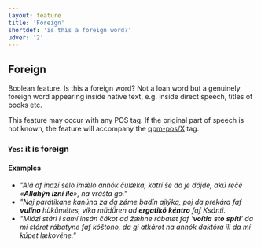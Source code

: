 ```yaml
---
layout: feature
title: 'Foreign'
shortdef: 'is this a foreign word?'
udver: '2'
---
```


## Foreign

Boolean feature. Is this a foreign word? Not a loan word but a genuinely foreign word appearing inside native text, 
e.g. inside direct speech, titles of books etc.

This feature may occur with any POS tag. If the original part of speech is not known, the feature will accompany the [qpm-pos/X](../pos/X.html) tag.

### <a name="Yes">`Yes`</a>: it is foreign

#### Examples

- *"Alá af inazí sélo <je> imǽlo annók čulǽka, katrí še da je dójde, akú rečé «<b>Allahýn</b> <b>izní</b> <b>ilé</b>», na vrášta go."*
- *"Naj parátikane kanúna za da zǿme badín ajlýka, poj da prekára faf <b>vulíno</b> hükümétes, víka müdǘren ad <b>ergatikó</b> <b>kéntro</b> faf Ksánti.*
- *"Mlózi stári i samí insán čákot ad žǽhne rábatøt faf '<b>voítia</b> <b>sto</b> <b>spíti</b>' da mí stóret rábatyne faf kóštono, da gi atkárot na annók daktóra íli da mí kúpet lækovéne."*

<!-- Interlanguage links updated So kvě 14 19:02:15 CEST 2022 -->
